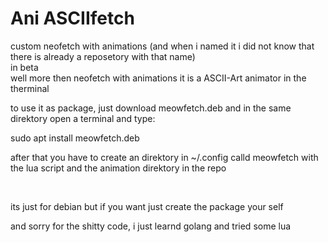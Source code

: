 # Ani ASCIIfetch
custom neofetch with animations (and when i named it i did not know that there is already a reposetory with that name)
<br>
in beta
<br>
well more then neofetch with animations it is a ASCII-Art animator in the therminal
<br>
<p>to use it as package, just download meowfetch.deb and in the same direktory open a terminal and type:</p>
<p>sudo apt install meowfetch.deb</p>
<p>after that you have to create an direktory in ~/.config calld meowfetch with the lua script and the animation direktory in the repo</p>
<br>
<p>its just for debian but if you want just create the package your self</p>
<p>and sorry for the shitty code, i just learnd golang and tried some lua</p>
